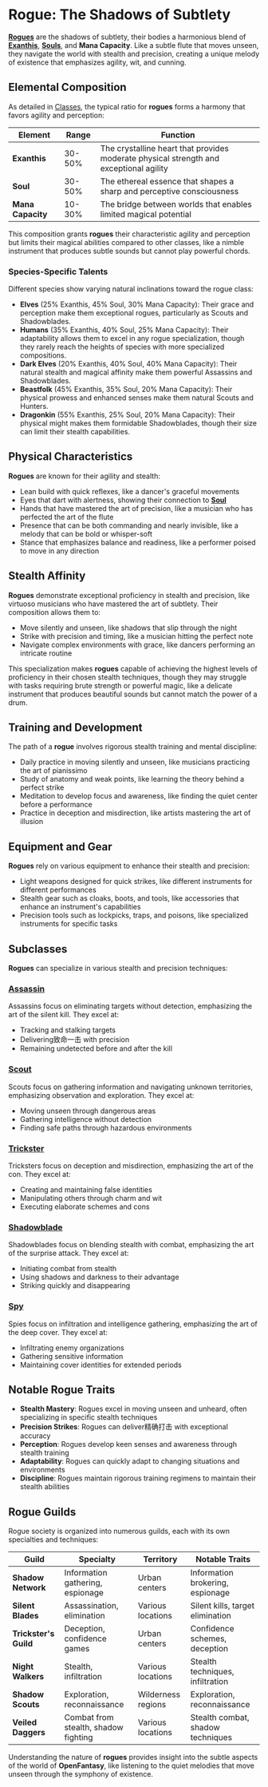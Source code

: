 # **Rogue**: The Shadows of Subtlety

[**Rogues**](/codex/Classes/Rogue/Rogue.md) are the shadows of subtlety, their bodies a harmonious blend of [**Exanthis**](/codex/Basic/Exanthis.md), [**Souls**](/codex/Basic/Soul.md), and **Mana Capacity**. Like a subtle flute that moves unseen, they navigate the world with stealth and precision, creating a unique melody of existence that emphasizes agility, wit, and cunning.

## Elemental Composition

As detailed in [Classes](/codex/Classes/Classes.md), the typical ratio for **rogues** forms a harmony that favors agility and perception:

| Element | Range | Function |
|---------|------------|----------|
| **Exanthis** | 30-50% | The crystalline heart that provides moderate physical strength and exceptional agility |
| **Soul** | 30-50% | The ethereal essence that shapes a sharp and perceptive consciousness |
| **Mana Capacity** | 10-30% | The bridge between worlds that enables limited magical potential |

This composition grants **rogues** their characteristic agility and perception but limits their magical abilities compared to other classes, like a nimble instrument that produces subtle sounds but cannot play powerful chords.

### Species-Specific Talents

Different species show varying natural inclinations toward the rogue class:

- **Elves** (25% Exanthis, 45% Soul, 30% Mana Capacity): Their grace and perception make them exceptional rogues, particularly as Scouts and Shadowblades.
- **Humans** (35% Exanthis, 40% Soul, 25% Mana Capacity): Their adaptability allows them to excel in any rogue specialization, though they rarely reach the heights of species with more specialized compositions.
- **Dark Elves** (20% Exanthis, 40% Soul, 40% Mana Capacity): Their natural stealth and magical affinity make them powerful Assassins and Shadowblades.
- **Beastfolk** (45% Exanthis, 35% Soul, 20% Mana Capacity): Their physical prowess and enhanced senses make them natural Scouts and Hunters.
- **Dragonkin** (55% Exanthis, 25% Soul, 20% Mana Capacity): Their physical might makes them formidable Shadowblades, though their size can limit their stealth capabilities.

## Physical Characteristics

**Rogues** are known for their agility and stealth:
- Lean build with quick reflexes, like a dancer's graceful movements
- Eyes that dart with alertness, showing their connection to [**Soul**](/codex/Basic/Soul.md)
- Hands that have mastered the art of precision, like a musician who has perfected the art of the flute
- Presence that can be both commanding and nearly invisible, like a melody that can be bold or whisper-soft
- Stance that emphasizes balance and readiness, like a performer poised to move in any direction

## Stealth Affinity

**Rogues** demonstrate exceptional proficiency in stealth and precision, like virtuoso musicians who have mastered the art of subtlety. Their composition allows them to:
- Move silently and unseen, like shadows that slip through the night
- Strike with precision and timing, like a musician hitting the perfect note
- Navigate complex environments with grace, like dancers performing an intricate routine

This specialization makes **rogues** capable of achieving the highest levels of proficiency in their chosen stealth techniques, though they may struggle with tasks requiring brute strength or powerful magic, like a delicate instrument that produces beautiful sounds but cannot match the power of a drum.

## Training and Development

The path of a **rogue** involves rigorous stealth training and mental discipline:
- Daily practice in moving silently and unseen, like musicians practicing the art of pianissimo
- Study of anatomy and weak points, like learning the theory behind a perfect strike
- Meditation to develop focus and awareness, like finding the quiet center before a performance
- Practice in deception and misdirection, like artists mastering the art of illusion

## Equipment and Gear

**Rogues** rely on various equipment to enhance their stealth and precision:
- Light weapons designed for quick strikes, like different instruments for different performances
- Stealth gear such as cloaks, boots, and tools, like accessories that enhance an instrument's capabilities
- Precision tools such as lockpicks, traps, and poisons, like specialized instruments for specific tasks

## Subclasses

**Rogues** can specialize in various stealth and precision techniques:

### [**Assassin**](/codex/Classes/Rogue/Assassin.md)

Assassins focus on eliminating targets without detection, emphasizing the art of the silent kill. They excel at:
- Tracking and stalking targets
- Delivering致命一击 with precision
- Remaining undetected before and after the kill

### [**Scout**](/codex/Classes/Rogue/Scout.md)

Scouts focus on gathering information and navigating unknown territories, emphasizing observation and exploration. They excel at:
- Moving unseen through dangerous areas
- Gathering intelligence without detection
- Finding safe paths through hazardous environments

### [**Trickster**](/codex/Classes/Rogue/Trickster.md)

Tricksters focus on deception and misdirection, emphasizing the art of the con. They excel at:
- Creating and maintaining false identities
- Manipulating others through charm and wit
- Executing elaborate schemes and cons

### [**Shadowblade**](/codex/Classes/Rogue/Shadowblade.md)

Shadowblades focus on blending stealth with combat, emphasizing the art of the surprise attack. They excel at:
- Initiating combat from stealth
- Using shadows and darkness to their advantage
- Striking quickly and disappearing

### [**Spy**](/codex/Classes/Rogue/Spy.md)

Spies focus on infiltration and intelligence gathering, emphasizing the art of the deep cover. They excel at:
- Infiltrating enemy organizations
- Gathering sensitive information
- Maintaining cover identities for extended periods

## Notable Rogue Traits

- **Stealth Mastery**: Rogues excel in moving unseen and unheard, often specializing in specific stealth techniques
- **Precision Strikes**: Rogues can deliver精确打击 with exceptional accuracy
- **Perception**: Rogues develop keen senses and awareness through stealth training
- **Adaptability**: Rogues can quickly adapt to changing situations and environments
- **Discipline**: Rogues maintain rigorous training regimens to maintain their stealth abilities

## Rogue Guilds

Rogue society is organized into numerous guilds, each with its own specialties and techniques:

| Guild | Specialty | Territory | Notable Traits |
|---------|---------------|---------|-------------------|
| **Shadow Network** | Information gathering, espionage | Urban centers | Information brokering, espionage |
| **Silent Blades** | Assassination, elimination | Various locations | Silent kills, target elimination |
| **Trickster's Guild** | Deception, confidence games | Urban centers | Confidence schemes, deception |
| **Night Walkers** | Stealth, infiltration | Various locations | Stealth techniques, infiltration |
| **Shadow Scouts** | Exploration, reconnaissance | Wilderness regions | Exploration, reconnaissance |
| **Veiled Daggers** | Combat from stealth, shadow fighting | Various locations | Stealth combat, shadow techniques |

Understanding the nature of **rogues** provides insight into the subtle aspects of the world of **OpenFantasy**, like listening to the quiet melodies that move unseen through the symphony of existence. 